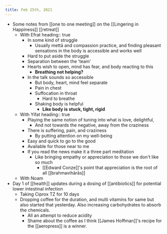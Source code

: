 ```yaml
---
title: Feb 25th, 2021
---
```


- Some notes from [[one to one meeting]] on the [[Lingering in Happiness]] [[retreat]]
  - With Efrat
    heading:: true
    - In some kind of struggle
      - Usually mettā and compassion practice, and finding pleasant sensations in the body is accessible and works well
    - Hard to put aside the struggle
    - Separation between the 'team'
    - Hearts wish to open, mind has fear, and body reacting to this
      - **Breathing not helping?**
    - In the talk sounds so accessible
      - But body, heart, mind feel separate
      - Pain in chest
      - Suffocation in throat
        - Hard to breathe
      - Shaking body is helpful
        - **Like body is stuck, tight, rigid**
  - With Yifat
    heading:: true
    - Playing the same notion of tuning into what is love, delightful,
      - And not towards the negative, away from the craziness
    - There is suffering, pain, and craziness
      - By putting attention on my well-being
    - Easy and quick to go to the good
    - Available for those near to me
    - If you read the news make it a three part meditation
      - Like bringing empathy or appreciation to those we don't like so much
        - [[Edward Conze]]'s point that appreciation is the root of all [[brahmavihārās]]
  - With Noam
- Day 1 of [[health]] updates during a dosing of [[antibiotics]] for potential lower intestinal infection
  - Taking Ciprox TZ for 10 days
  - Dropping coffee for the duration, and multi vitamins for same but also started that yesterday. Also increasing carbohydrates to absorb the chemicals.
    - All an attempt to reduce acidity
    - Shame about the coffee as I think [[James Hoffman]]'s recipe for the [[aeropress]] is a winner.